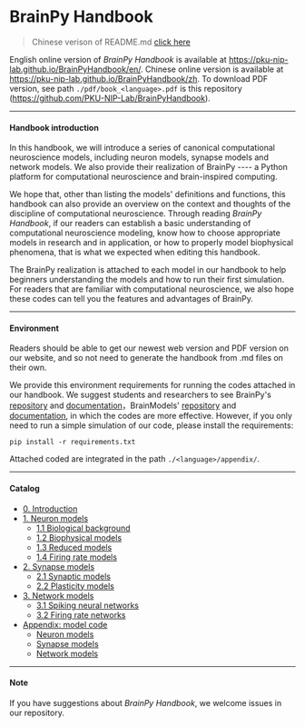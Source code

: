 # BrainPy Handbook

> Chinese verison of README.md [click here](README_zh.md)

English online version of *BrainPy Handbook* is available at https://pku-nip-lab.github.io/BrainPyHandbook/en/. Chinese online version is available at https://pku-nip-lab.github.io/BrainPyHandbook/zh. To download PDF version, see path `./pdf/book_<language>.pdf` is this repository (https://github.com/PKU-NIP-Lab/BrainPyHandbook).



------

#### Handbook introduction

In this handbook, we will introduce a series of canonical computational neuroscience models, including neuron models, synapse models and network models. We also provide their realization of BrainPy ---- a Python platform for computational neuroscience and brain-inspired computing.

We hope that, other than listing the models' definitions and functions, this handbook can also  provide an overview on the context and thoughts of the discipline of computational neuroscience. Through reading *BrainPy Handbook*, if our readers can establish a basic understanding of computational neuroscience modeling, know how to choose appropriate models in research and in application, or how to properly model biophysical phenomena, that is what we expected when editing this handbook.

The BrainPy realization is attached to each model in our handbook to help beginners understanding the models and how to run their first simulation. For readers that are familiar with computational neuroscience, we also hope these codes can tell you the features and advantages of BrainPy.



------

#### Environment

Readers should be able to get our newest web version and PDF version on our website, and so not need to generate the handbook from .md files on their own.

We provide this environment requirements for running the codes attached in our handbook. We suggest students and researchers to see BrainPy's [repository](https://github.com/PKU-NIP-Lab/BrainPy) and [documentation](https://brainpy.readthedocs.io/en/latest/)，BrainModels' [repository](https://github.com/PKU-NIP-Lab/BrainModels) and [documentation](https://brainmodels.readthedocs.io/en/latest/), in which the codes are more effective. However, if you only need to run a simple simulation of our code, please install the requirements:

```
pip install -r requirements.txt
```

Attached coded are integrated in the path `./<language>/appendix/`.



------

#### Catalog

* [0. Introduction](en/README.md)
* [1. Neuron models](en/neurons.md)
  * [1.1 Biological background](en/neurons/biological_background.md)
  * [1.2 Biophysical models](en/neurons/biophysical_models.md)
  * [1.3 Reduced models](en/neurons/reduced_models.md)
  * [1.4 Firing rate models](en/neurons/firing_rate_models.md)
* [2. Synapse models](en/synapses.md)
  * [2.1 Synaptic models](en/synapses/dynamics.md)
  * [2.2 Plasticity models](en/synapses/plasticity.md)
* [3. Network models](en/networks.md)
  * [3.1 Spiking neural networks](en/networks/spiking_neural_networks.md)
  * [3.2 Firing rate networks](en/networks/rate_models.md)
* [Appendix: model code](en/appendix.md)
  * [Neuron models](en/appendix/neurons.md)
  * [Synapse models](en/appendix/synapses.md)
  * [Network models](en/appendix/networks.md)



------

#### Note

If you have suggestions about *BrainPy Handbook*, we welcome issues in our repository.